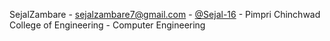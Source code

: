 SejalZambare - sejalzambare7@gmail.com - [@Sejal-16](https://github.com/Sejal-16) - Pimpri Chinchwad College of Engineering - Computer Engineering

